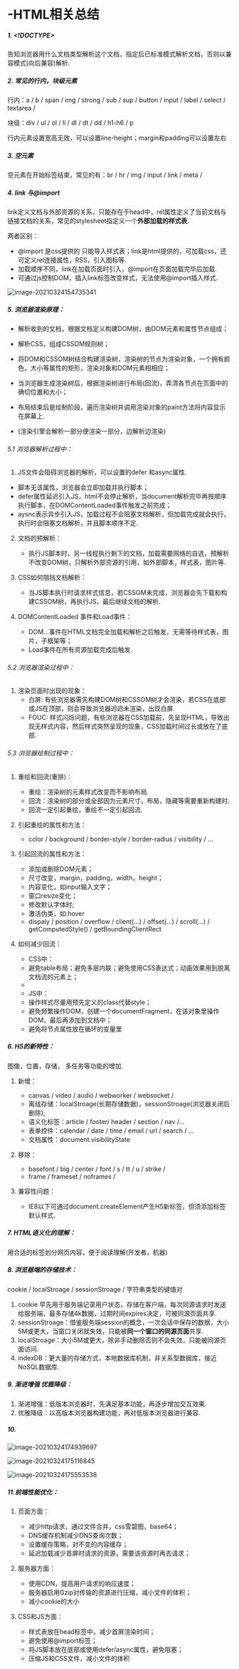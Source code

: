 # -HTML相关总结

##### 1. <!DOCTYPE> 

告知浏览器用什么文档类型解析这个文档，指定后已标准模式解析文档，否则以兼容模式(向后兼容)解析.

##### 2.  常见的行内，块级元素

行内：a / b / span / img / strong / sub / sup / button / input / label / select / textarea /

块级：div / ul / ol / li / dl / dt / dd / h1-h6 / p 

行内元素设置宽高无效，可以设置line-height；margin和padding可以设置左右

##### 3. 空元素

空元素在开始标签结束，常见的有：br / hr / img / input / link / meta /

##### 4. link 与@import

link定义文档与外部资源的关系，只能存在于head中，rel属性定义了当前文档与链接文档的关系，常见的stylesheet指定义一个**外部加载的样式表**.

两者区别：

- @import 是css提供的 只能导入样式表；link是html提供的，可加载css，还可定义rel连接属性，RSS，引入图标等.
- 加载顺序不同，link在加载页面时引入，@import在页面加载完毕后加载.
- 可通过js控制DOM，插入link标签改变样式，无法使用@import插入样式.

![image-20210324154735341](C:\Users\shixian\AppData\Roaming\Typora\typora-user-images\image-20210324154735341.png)



##### 5. 浏览器渲染原理：

- 解析收到的文档，根据文档定义构建DOM树，由DOM元素和属性节点组成；

- 解析CSS，组成CSSOM规则树；

- 将DOM和CSSOM树结合构建渲染树，渲染树的节点为渲染对象，一个拥有颜色，大小等属性的矩形，渲染对象和DOM元素相相应；

- 当浏览器生成渲染树后，根据渲染树进行布局(回流)，弄清各节点在页面中的确切位置和大小；

- 布局结束后是绘制阶段，遍历渲染树并调用渲染对象的paint方法将内容显示在屏幕上.

- (渲染引擎会解析一部分便渲染一部分，边解析边渲染)

    

###### 5.1 浏览器解析过程中：

1. JS文件会阻碍浏览器的解析，可以设置的defer 和async属性.

- 脚本无该属性，浏览器会立即加载并执行脚本；
- defer属性延迟引入JS，html不会停止解析，当document解析完毕再按顺序执行脚本，在DOMContentLoaded事件触发之前完成；
- aysnc表示异步引入JS，加载过程不会阻塞文档解析，但加载完成就会执行，执行时会阻塞文档解析，并且脚本顺序不定.

2. 文档的预解析：
    - 执行JS脚本时，另一线程执行剩下的文档，加载需要网络的自选，预解析不改变DOM树，只解析外部资源的引用，如外部脚本，样式表，图片等.

3. CSS如何阻挡文档解析：
    - 当JS脚本执行时请求样式信息，若CSSOM未完成，浏览器会先下载和构建CSSOM树，再执行JS，最后继续文档的解析.

4. DOMContentLoaded 事件和Load事件：
    - DOM...事件在HTML文档完全加载和解析之后触发，无需等待样式表，图片，子框架等；
    - Load事件在所有资源加载完成后触发.

###### 5.2 浏览器渲染过程中：

1. 渲染页面时出现的现象：
    - 白屏: 有些浏览器需先构建DOM树和CSSOM树才会渲染，若CSS在底部或JS在顶部，则会导致浏览器迟迟未渲染，出现白屏.
    - FOUC: 样式闪烁问题，有些浏览器在CSS加载前，先呈现HTML，导致出现无样式内容，然后样式突然呈现的现象，CSS加载时间过长或放在了底部.

###### 5.3 浏览器绘制过程中：

1. 重绘和回流(重排)：
    - 重绘：渲染树的元素样式改变而不影响布局.
    - 回流：渲染树的部分或全部因为元素尺寸，布局，隐藏等需要重新构建时.
    - 回流一定引起重绘，重绘不一定引起回流.

2. 引起重绘的属性和方法：
    - color / background / border-style / border-radius / visibility / ... 
3. 引起回流的属性和方法：
    - 添加或删除DOM元素；
    - 尺寸改变，margin，padding，width，height；
    - 内容变化，如input输入文字；
    - 窗口resize变化；
    - 修改默认字体时;
    - 激活伪类，如:hover
    - dispaly / position / overflow / client(...) / offset(...) / scroll(...) / getComputedStyle() / getBoundingClientRect

4. 如何减少回流：
    - CSS中：
    - 避免table布局；避免多层内联；避免使用CSS表达式；动画效果用到脱离文档流的元素上；
    - 
    - JS中：
    - 操作样式尽量用预先定义的class代替style；
    - 避免频繁操作DOM，创建一个documentFragment，在该对象里操作DOM，最后再添加到文档中；
    - 避免将节点属性放在循环的变量里

##### 6. H5的新特性：

图像，位置，存储， 多任务等功能的增加.

1. 新增：
    - canvas / video / audio / webworker / websocket /
    - 离线存储：localStroage(长期存储数据)，sessionStroage(浏览器关闭后删除);
    - 语义化标签：article / footer/  header / section / nav /...
    - 表单控件：calendar / date / time / email / url / search / ...
    - 文档属性：document.visibilityState

2. 移除：
    - basefont / big / center / font / s / tt / u / strike / 
    - frame / frameset / noframes /

3. 兼容性问题：
    - IE8以下可通过document.createElement产生H5新标签，但须添加标签默认样式.

##### 7. HTML语义化的理解：

用合适的标签划分网页内容，便于阅读理解(开发者，机器)

##### 8. 浏览器端的存储技术：

cookie / localStroage / sessionStroage /  字符串类型的键值对

1. cookie 早先用于服务端记录用户状态，存储在客户端，每次同源请求时发送给服务端，最多存储4k数据，过期时间expires决定，可被同源页面共享.
2. sessionStroage：借鉴服务端session的概念，一次会话中保存的数据，大小5M或更大，当窗口关闭就失效，只能被**同一个窗口的同源页面**共享.
3. localStroage：大小5M或更大，除非手动删除否则不会失效，只能被同源页面访问.
4. indexDB：更大量的存储方式，本地数据库机制，非关系型数据库，接近NoSQL数据库.

##### 9. 渐进增强  优雅降级：

1. 渐进增强：低版本浏览器时，先满足基本功能，再逐步增加交互效果.
2. 优雅降级：以高版本浏览器构建功能，再对低版本浏览器进行兼容.

##### 10. 

![image-20210324174939697](C:\Users\shixian\AppData\Roaming\Typora\typora-user-images\image-20210324174939697.png)

![image-20210324175116845](C:\Users\shixian\AppData\Roaming\Typora\typora-user-images\image-20210324175116845.png)

![image-20210324175553538](C:\Users\shixian\AppData\Roaming\Typora\typora-user-images\image-20210324175553538.png)

##### 11.前端性能优化：

1.  页面方面：
    - 减少http请求，通过文件合并，css雪碧图，base64；
    - DNS缓存机制减少DNS查询次数；
    - 设置缓存策略，对不变的内容缓存；
    - 延迟加载减少首屏时请求的资源，需要该资源时再去请求；

2. 服务器方面：
    - 使用CDN，提高用户请求的响应速度；
    - 服务器启用Gzip对传输的资源进行压缩，减小文件的体积；
    - 减小cookie的大小

3. CSS和JS方面：
    - 样式表放在head标签中，减少首屏渲染时间；
    - 避免使用@import标签；
    - 将JS脚本放在底部或使用defer/async属性，避免阻塞；
    - 压缩JS和CSS文件，减小文件的体积